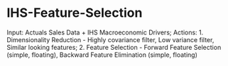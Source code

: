 # IHS-Feature-Selection
Input: Actuals Sales Data + IHS Macroeconomic Drivers; Actions:  1. Dimensionality Reduction - Highly covariance filter, Low variance filter, Similar looking features; 2. Feature Selection - Forward Feature Selection (simple, floating), Backward Feature Elimination (simple, floating)
